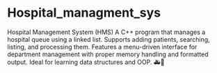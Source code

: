 # Hospital_managment_sys
Hospital Management System (HMS) A C++ program that manages a hospital queue using a linked list. Supports adding patients, searching, listing, and processing them. Features a menu-driven interface for department management with proper memory handling and formatted output. Ideal for learning data structures and OOP. 🚑🔗
